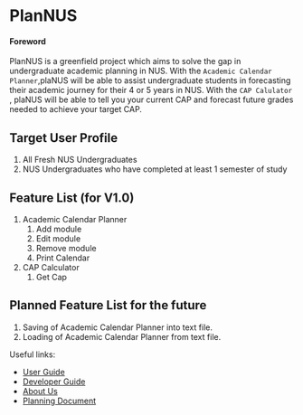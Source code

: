 # PlanNUS

#### Foreword

PlanNUS is a greenfield project which aims to solve the gap in undergraduate academic planning in NUS.
With the `Academic Calendar Planner`,plaNUS will be able to assist undergraduate students in forecasting their academic journey for their 4 or 5 years in NUS.
With the `CAP Calulator` , plaNUS will be able to tell you your current CAP and forecast future grades needed to achieve your target CAP.

## Target User Profile

1. All Fresh NUS Undergraduates
1. NUS Undergraduates who have completed at least 1 semester of study

## Feature List (for V1.0)

1. Academic Calendar Planner
    1. Add module
    1. Edit module
    1. Remove module
    1. Print Calendar
1. CAP Calculator
    1. Get Cap

## Planned Feature List for the future

1. Saving of Academic Calendar Planner into text file.
2. Loading of Academic Calendar Planner from text file.

Useful links:
* [User Guide](UserGuide.md)
* [Developer Guide](DeveloperGuide.md)
* [About Us](AboutUs.md)
* [Planning Document](https://docs.google.com/document/d/1ikOD_2NS2qUSGtQJpqbVWX7g5mAFV6_jxhiAlka_SSs/edit?usp=sharing "Collaborative Document")
